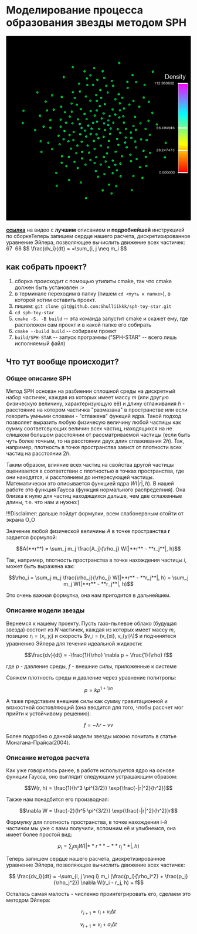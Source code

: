 # Моделирование процесса образования звезды методом SPH

![SPH Star GIF](sph.GIF "N = 200")

**[ссылка](https://vk.com/away.php?to=https%3A%2F%2Fwww.youtube.com%2Fwatch%3Fv%3Dbs45NErLxuA&cc_key=)** на видео с **лучшим** описанием и **подробнейшей** инструкцией по сборкеТеперь запишем сердце нашего расчета, дискретизированное уравнение Эйлера, позволяющее вычислить движение всех частичек:
67
​
68
$$ \frac{dv_i}{dt} = =\sum_{i, j \neq m_i $$

## как собрать проект?

1. сборка происходит с помощью утилиты cmake, так что cmake должен быть установлен :>
2. в терминале переходим в папку (пишем `cd <путь к папке>`), в которой хотим оставить проект.
3. пишем: `git clone git@github.com:Shulliikkk/sph-toy-star.git`
4. `cd sph-toy-star`
5. `cmake -S. -B build` -- эта команда запустит cmake и скажет ему, где расположен сам проект и в какой папке его собирать
6. `cmake --build build` -- собираем проект
7. `build/SPH-STAR` -- запуск программы ("SPH-STAR" -- всего лишь исполняемый файл)

## Что тут вообще происходит?
### Общее описание SPH  
Метод SPH основан на разбиении сплошной среды на дискретный набор частичек, каждая из которых имеет массу $m$ (или другую физическую величину, характеризующую её) и длину сглаживания $h$ - расстояние на котором частичка "размазана" в пространстве или если говорить умными словами - "сглажена" функций ядра. Такой подход позволяет выразить любую физичесую величину любой частицы как сумму соответсвующих величин всех частиц, находящихся на не слишком большом расстоянии от рассматриваемой частицы (если быть чуть более точным, то на расстоянии двух длин сглаживания $2h$). Так, например, плотность в точке пространства завист от плотности всех частиц на расстоянии $2h$.

 Таким образом, влияние всех частиц на свойства другой частицы оценивается в соответствии с плотностью в точках пространства, где они находятся, и расстоянием до интересующей частицы. Математически это описывается функцией ядра $W(|r|, h)$. В нашей работе это функция Гаусса (функция нормального распределния). Она близка к нулю для частиц находящихся дальше, чем две сглаженные длины, т.е. что нам и нужно:)

 !!!Disclaimer: дальше пойдут формулки, всем слабонервным отойти от экрана O_O

 Значение любой физической величины $A$ в точке пространства $\textbf{r}$ задается формулой:

 $$A(**r**) = \sum_j m_j \frac{A_j}{\rho_j}  W(|**r** - **r_j**|, h)$$

 Так, например, плотность пространства в точке нахождения частицы $i$, может быть выражена как:

 $$\rho_i = \sum_j m_j \frac{\rho_j}{\rho_j} W(|**r** - **r_j**|, h) = \sum_j m_j W(|**r** - **r_j**|, h)$$

 Это очень важная формулка, она нам пригодится в дальнейшем.

 ### Описание модели звезды
 Вернемся к нашему проекту. Пусть газо-пылевое облако (будущая звезда) состоит из $N$ частичек, каждая из которых имеет массу $m$, позицию $r_i = (x_i, y_i)$ и скорость $v_i = (v_{xi}, v_{yi}\)$ и подчинятеся уравнению Эйлера для течения идеальной жидкости:

 $$\frac{dv}{dt} = -\frac{1}{\rho} \nabla p + \frac{1}{\rho} f$$

 где $p$ - давление среды, $f$ - внешние силы, приложенные к системе

Свяжем плотность среды и давление через уравнение политропы:

$$p = k \rho^{1 + 1/n}$$

А таже представим внешние силы как сумму гравитационной и вязкостной состовляющий (она вводится для того, чтобы рассчет мог прийти к устойчивому решению):

$$f = -\lambda r - \nu v$$

Более подробно о данной модели звезды можно почитать в статье Монагана-Прайса(2004).

### Описание методов расчета

Как уже говорилось ранее, в работе используется ядро на основе функции Гаусса, оно выглядит следующим устрашающим образом:

$$W(r, h) = \frac{1}{h^3 \pi^{3/2}} \exp{\frac{-|r|^2}{h^2}}$$

Также нам понадбится его производная:

$$\nabla W = \frac{-2}{h^5 \pi^{3/2}} \exp{\frac{-|r|^2}{h^2}}r$$

Формулку для плотность пространства, в точке нахождения i-й частички мы уже с вами получили, вспомним её и улыбнемся, она имеет более простой вид:

 $$\rho_i = \sum_j m_j W(|**r** - **r_j**|, h)$$

Теперь запишем сердце нашего расчета, дискретизированное уравнение Эйлера, позволяющее вычислить движение всех частичек:

$$ \frac{dv_i}{dt} = -\sum_{i, j \neq i} m_i (\frac{p_i}{\rho_i^2} + \frac{p_j}{\rho_j^2}) \nabla W(r_i - r_j, h) + f$$

Осталась самая малость - численно проинтегрировать его, сделаем это методом Эйлера:

$$r_{i + 1} = r_i + v_i \Delta t$$

$$v_{i + 1} = v_i + a_i \Delta t$$
